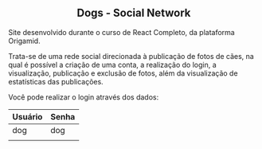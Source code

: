 <div align="center">

## Dogs - Social Network

</div>

Site desenvolvido durante o curso de React Completo, da plataforma Origamid.

Trata-se de uma rede social direcionada à publicação de fotos de cães, na qual é possível a criação de uma conta, a realização do login, a visualização, publicação e exclusão de fotos, além da visualização de estatísticas das publicações.

Você pode realizar o login através dos dados:

<div align="center">

| Usuário       | Senha         |
| ------------- | ------------- |
| dog           | dog           |
|               |               |

</div>


